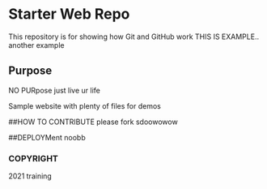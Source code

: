 # Starter Web Repo

This repository is for showing how Git and GitHub work
 THIS IS EXAMPLE.. another example

## Purpose
 NO PURpose just live ur life

Sample website with plenty of files for demos

##HOW TO CONTRIBUTE
please fork
sdoowowow

##DEPLOYMent
noobb




### COPYRIGHT
2021 training